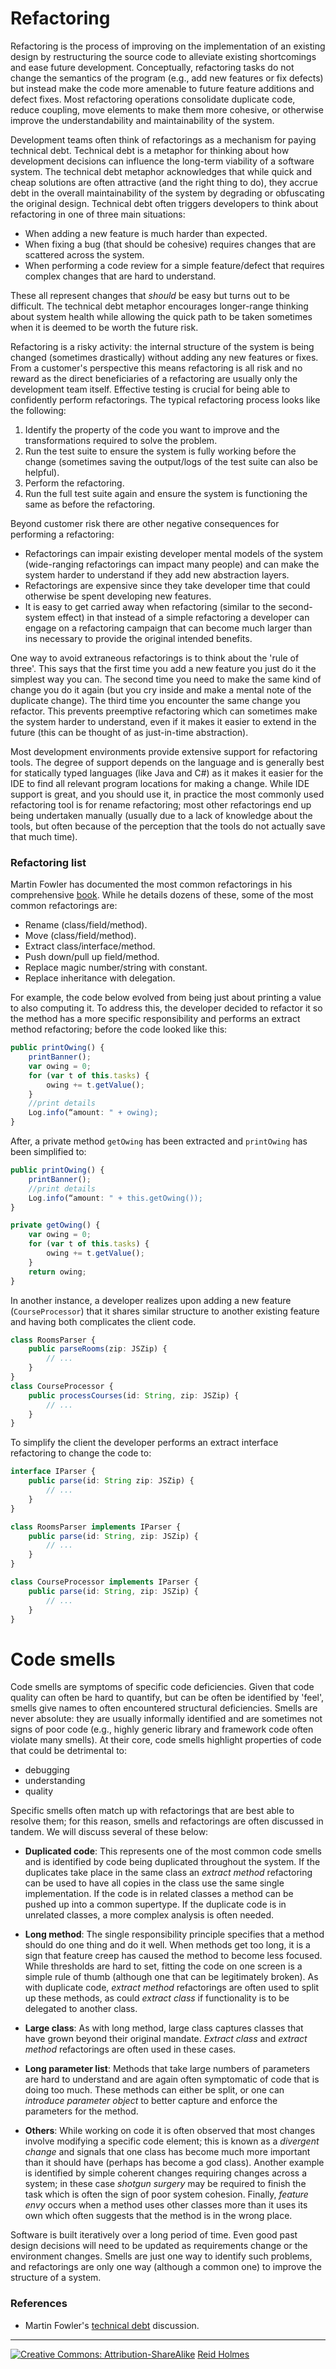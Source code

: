 # Refactoring

Refactoring is the process of improving on the implementation of an existing design by restructuring the source code to alleviate existing shortcomings and ease future development. Conceptually, refactoring tasks do not change the semantics of the program (e.g., add new features or fix defects) but instead make the code more amenable to future feature additions and defect fixes. Most refactoring operations consolidate duplicate code, reduce coupling, move elements to make them more cohesive, or otherwise improve the understandability and maintainability of the system.

Development teams often think of refactorings as a mechanism for paying technical debt. Technical debt is a metaphor for thinking about how development decisions can influence the long-term viability of a software system. The technical debt metaphor acknowledges that while quick and cheap solutions are often attractive (and the right thing to do), they accrue debt in the overall maintainability of the system by degrading or obfuscating the original design. Technical debt often triggers developers to think about refactoring in one of three main situations:

* When adding a new feature is much harder than expected.
* When fixing a bug (that should be cohesive) requires changes that are scattered across the system.
* When performing a code review for a simple feature/defect that requires complex changes that are hard to understand.

These all represent changes that _should_ be easy but turns out to be difficult. The technical debt metaphor encourages longer-range thinking about system health while allowing the quick path to be taken sometimes when it is deemed to be worth the future risk. 

Refactoring is a risky activity: the internal structure of the system is being changed (sometimes drastically) without adding any new features or fixes. From a customer's perspective this means refactoring is all risk and no reward as the direct beneficiaries of a refactoring are usually only the development team itself. Effective testing is crucial for being able to confidently perform refactorings. The typical refactoring process looks like the following:

1. Identify the property of the code you want to improve and the transformations required to solve the problem.
1. Run the test suite to ensure the system is fully working before the change (sometimes saving the output/logs of the test suite can also be helpful).
1. Perform the refactoring.
1. Run the full test suite again and ensure the system is functioning the same as before the refactoring.

Beyond customer risk there are other negative consequences for performing a refactoring:

* Refactorings can impair existing developer mental models of the system (wide-ranging refactorings can impact many people) and can make the system harder to understand if they add new abstraction layers.
* Refactorings are expensive since they take developer time that could otherwise be spent developing new features.
* It is easy to get carried away when refactoring (similar to the second-system effect) in that instead of a simple refactoring a developer can engage on a refactoring campaign that can become much larger than ins necessary to provide the original intended benefits.

One way to avoid extraneous refactorings is to think about the 'rule of three'. This says that the first time you add a new feature you just do it the simplest way you can. The second time you need to make the same kind of change you do it again (but you cry inside and make a mental note of the duplicate change). The third time you encounter the same change you refactor. This prevents preemptive refactoring which can sometimes make the system harder to understand, even if it makes it easier to extend in the future (this can be thought of as just-in-time abstraction).

Most development environments provide extensive support for refactoring tools. The degree of support depends on the language and is generally best for statically typed languages (like Java and C#) as it makes it easier for the IDE to find all relevant program locations for making a change. While IDE support is great, and you should use it, in practice the most commonly used refactoring tool is for rename refactoring; most other refactorings end up being undertaken manually (usually due to a lack of knowledge about the tools, but often because of the perception that the tools do not actually save that much time).

### Refactoring list

Martin Fowler has documented the most common refactorings in his comprehensive [book](http://www.martinfowler.com/books/refactoring.html). While he details dozens of these, some of the most common refactorings are:

* Rename (class/field/method).
* Move (class/field/method).
* Extract class/interface/method.
* Push down/pull up field/method.
* Replace magic number/string with constant.
* Replace inheritance with delegation.

<!---
We will discuss some of these more concretely below in the context of how they can improve program structure.
-->

For example, the code below evolved from being just about printing a value to also computing it. To address this, the developer decided to refactor it so the method has a more specific responsibility and performs an extract method refactoring; before the code looked like this:

```typescript
public printOwing() {
	printBanner();
	var owing = 0;
	for (var t of this.tasks) {
		owing += t.getValue();
	} 
	//print details
	Log.info(“amount: " + owing);
}
```

After, a private method ```getOwing``` has been extracted and ```printOwing``` has been simplified to:

```typescript
public printOwing() {
	printBanner();
	//print details
	Log.info(“amount: " + this.getOwing());
}

private getOwing() {
	var owing = 0;
	for (var t of this.tasks) {
		owing += t.getValue();
	}
	return owing;
}
```

In another instance, a developer realizes upon adding a new feature (```CourseProcessor```) that it shares similar structure to another existing feature and having both complicates the client code.

```typescript
class RoomsParser {
	public parseRooms(zip: JSZip) {
		// ...
	}
}
class CourseProcessor {
	public processCourses(id: String, zip: JSZip) {
		// ...
	}
}
```

To simplify the client the developer performs an extract interface refactoring to change the code to:

```typescript
interface IParser {
	public parse(id: String zip: JSZip) {
		// ...
	}
}

class RoomsParser implements IParser {
	public parse(id: String, zip: JSZip) {
		// ...
	}
}

class CourseProcessor implements IParser {
	public parse(id: String, zip: JSZip) {
		// ...
	}
}
```

# Code smells

Code smells are symptoms of specific code deficiencies. Given that code quality can often be hard to quantify, but can be often be identified by 'feel', smells give names to often encountered structural deficiencies. Smells are never absolute: they are usually informally identified and are sometimes not signs of poor code (e.g., highly generic library and framework code often violate many smells). At their core, code smells highlight properties of code that could be detrimental to:

* debugging
* understanding
* quality

Specific smells often match up with refactorings that are best able to resolve them; for this reason, smells and refactorings are often discussed in tandem. We will discuss several of these below:

* **Duplicated code**: This represents one of the most common code smells and is identified by code being duplicated throughout the system. If the duplicates take place in the same class an _extract method_ refactoring can be used to have all copies in the class use the same single implementation. If the code is in related classes a method can be pushed up into a common supertype. If the duplicate code is in unrelated classes, a more complex analysis is often needed.

* **Long method**: The single responsibility principle specifies that a method should do one thing and do it well. When methods get too long, it is a sign that feature creep has caused the method to become less focused. While thresholds are hard to set, fitting the code on one screen is a simple rule of thumb (although one that can be legitimately broken).  As with duplicate code, _extract method_ refactorings are often used to split up these methods, as could _extract class_ if functionality is to be delegated to another class.

* **Large class**: As with long method, large class captures classes that have grown beyond their original mandate. _Extract class_ and _extract method_ refactorings are often used in these cases.

* **Long parameter list**: Methods that take large numbers of parameters are hard to understand and are again often symptomatic of code that is doing too much. These methods can either be split, or one can _introduce parameter object_ to better capture and enforce the parameters for the method.

* **Others**: While working on code it is often observed that most changes involve modifying a specific code element; this is known as a _divergent change_ and signals that one class has become much more important than it should have (perhaps has become a god class). Another example is identified by simple coherent changes requiring changes across a system; in these case _shotgun surgery_ may be required to finish the task which is often the sign of poor system cohesion. Finally, _feature envy_ occurs when a method uses other classes more than it uses its own which often suggests that the method is in the wrong place.

Software is built iteratively over a long period of time. Even good past design decisions will need to be updated as requirements change or the environment changes. Smells are just one way to identify such problems, and refactorings are only one way (although a common one) to improve the structure of a system.

### References

* Martin Fowler's [technical debt](http://martinfowler.com/bliki/TechnicalDebt.html) discussion.

---
[![](figures/CCSA.png "Creative Commons: Attribution-ShareAlike")](https://creativecommons.org/licenses/by-sa/3.0/) [Reid Holmes](https://www.cs.ubc.ca/~rtholmes/)